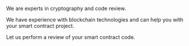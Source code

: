 We are experts in cryptography and code review.

We have experience with blockchain technologies and can help you with your smart contract project.

Let us perform a review of your smart contract code. 
